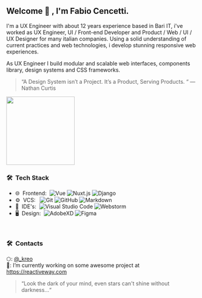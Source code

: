 

<!--
<p align="center">
  <a href="https://kreo.dev" target="_blank">
    <img width="40em" height="40em" src="logo.svg">
  </a>
</p>
-->

<h2> Welcome 👋 , I'm Fabio Cencetti.</h2>
<p>
I'm a UX Engineer with about 12 years experience based in Bari IT, i've worked as UX Engineer, UI / Front-end Developer and Product / Web / UI / UX Designer for many italian companies.
Using a solid understanding of current practices and web technologies, i develop stunning
responsive web experiences.
</p>

<p>
As UX Engineer I build modular and scalable web interfaces, components library, design systems and CSS frameworks.<br>
</p>  

<blockquote>
“A Design System isn’t a Project. It’s a Product, Serving Products. “ — Nathan Curtis
</blockquote>

<a href="https://github.com/kreo">
    <img height="180em" src="https://github-readme-stats.vercel.app/api?username=kreo&show_icons=true&card_width=400&hide_border=true&title_color=f4f4f4&icon_color=00d8fd&bg_color=0A1A2F&text_color=a3a8c3&hide=contribs" />
</a>

<h3> 🛠 &nbsp;Tech Stack</h3>

- 🌐 &nbsp;Frontend:&nbsp;
  ![Vue](https://img.shields.io/badge/-Vue.js-0A1A2F?style=flat&logo=vuedotjs)
  ![Nuxt.js](https://img.shields.io/badge/-Nuxt.js-0A1A2F?style=flat&logo=nuxt.js)
  ![Django](https://img.shields.io/badge/-Django-0A1A2F?style=flat&logo=django)
- ⚙️ &nbsp;VCS: &nbsp;
  ![Git](https://img.shields.io/badge/-Git-0A1A2F?style=flat&logo=git)
  ![GitHub](https://img.shields.io/badge/-GitHub-0A1A2F?style=flat&logo=github)
  ![Markdown](https://img.shields.io/badge/-Markdown-0A1A2F?style=flat&logo=markdown)
- 🔧 &nbsp;IDE's:&nbsp;
  ![Visual Studio Code](https://img.shields.io/badge/-Visual%20Studio%20Code-0A1A2F?style=flat&logo=visual-studio-code&logoColor=007ACC)
  ![Webstorm](https://img.shields.io/badge/-Webstorm-0A1A2F?style=flat&logo=webstorm&logoColor=007ACC)
- 🖥 &nbsp;Design:&nbsp;
  ![AdobeXD](https://img.shields.io/badge/-AdobeXD-0A1A2F?style=flat&logo=adobe-xd)
  ![Figma](https://img.shields.io/badge/-Figma-0A1A2F?style=flat&logo=figma)

<br>

<h3> 🛠 &nbsp;Contacts</h3>

⬡: [@_kreo](https://twitter.com/_kreo) <br> 
🔭: I’m currently working on some awesome project at https://reactiveway.com <br>

<blockquote>
“Look the dark of your mind, even stars can't shine without darkness...“
</blockquote>  

